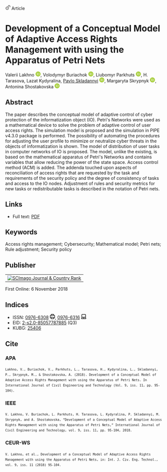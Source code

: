 <img src="/icons/unlock.svg" width="16" height="16"> Article

# Development of a Conceptual Model of Adaptive Access Rights Management with using the Apparatus of Petri Nets

Valerii Lakhno <a href="https://orcid.org/0000-0001-9695-4543" target="_blank"><img src="/icons/orcid.svg" width="16" height="16"></a>,
Volodymyr Buriachok <a href="https://orcid.org/0000-0002-4055-1494" target="_blank"><img src="/icons/orcid.svg" width="16" height="16"></a>,
Liubomyr Parkhuts <a href="https://orcid.org/0000-0003-4759-9383" target="_blank"><img src="/icons/orcid.svg" width="16" height="16"></a>,
H. Tarasova,
Lazat Kydyralina,
<a href="/">Pavlo Skladannyi</a> <a href="https://orcid.org/0000-0002-7775-6039" target="_blank"><img src="/icons/orcid.svg" width="16" height="16"></a>,
Margaryta Skrypnyk <a href="https://orcid.org/0000-0002-6205-0754" target="_blank"><img src="/icons/orcid.svg" width="16" height="16"></a>,
Antonina Shostakovska <a href="https://orcid.org/0000-0001-8948-5777" target="_blank"><img src="/icons/orcid.svg" width="16" height="16"></a>

## Abstract

The paper describes the conceptual model of adaptive control of cyber protection of the informatization object (IO). Petri's Networks were used as a mathematical device to solve the problem of adaptive control of user access rights. The simulation model is proposed and the simulation in PIPE v4.3.0 package is performed. The possibility of automating the procedures for adjusting the user profile to minimize or neutralize cyber threats in the objects of informatization is shown. The model of distribution of user tasks in computer networks of IO is proposed. The model, unlike the existing, is based on the mathematical apparatus of Petri's Networks and contains variables that allow reducing the power of the state space. Access control method (ACM) is added. The addenda touched upon aspects of reconciliation of access rights that are requested by the task and requirements of the security policy and the degree of consistency of tasks and access to the IO nodes. Adjustment of rules and security metrics for new tasks or redistributable tasks is described in the notation of Petri nets.

## Links

* Full text: [PDF](https://iaeme.com/MasterAdmin/Journal_uploads/IJCIET/VOLUME_9_ISSUE_11/IJCIET_09_11_010.pdf)

## Keywords

Access rights management; Cybersecurity; Mathematical model; Petri nets; Rule adjustment; Security policy

## Publisher

<table>
<tr>
<td>
<a href="https://www.scimagojr.com/journalsearch.php?q=21100785495&amp;tip=sid&amp;exact=no" title="SCImago Journal &amp; Country Rank"><img border="0" src="https://www.scimagojr.com/journal_img.php?id=21100785495" alt="SCImago Journal &amp; Country Rank"  /></a>
</td>
</tr>
</table>

First Online: 6 November 2018

## Indices

* ISSN: [0976-6308](https://portal.issn.org/resource/ISSN/0976-6308) <img src="/icons/print.svg" width="16" height="16">, [0976-6316](https://portal.issn.org/resource/ISSN/0976-6316) <img src="/icons/online.svg" width="16" height="16">
* EID: [2-s2.0-85057787885](http://www.scopus.com/record/display.url?origin=inward&eid=2-s2.0-85057787885) (Q3)
* KUBG: [25406](http://elibrary.kubg.edu.ua/id/eprint/25406/)

## Cite

### APA

<small>`Lakhno, V., Buriachok, V., Parkhuts, L., Tarasova, H., Kydyralina, L., Skladannyi, P., Skrypnyk, M., & Shostakovska, A. (2018). Development of a Conceptual Model of Adaptive Access Rights Management with using the Apparatus of Petri Nets. In International Journal of Civil Engineering and Technology (Vol. 9, iss. 11, pp. 95-104).`</small>

### IEEE

<small>`V. Lakhno, V. Buriachok, L. Parkhuts, H. Tarasova, L. Kydyralina, P. Skladannyi, M. Skrypnyk, and A. Shostakovska, “Development of a Conceptual Model of Adaptive Access Rights Management with using the Apparatus of Petri Nets,” International Journal of Civil Engineering and Technology, vol. 9, iss. 11, pp. 95-104, 2018.`</small>

### CEUR-WS

<small>`V. Lakhno, et al., Development of a Conceptual Model of Adaptive Access Rights Management with using the Apparatus of Petri Nets, in: Int. J. Civ. Eng. Technol., vol. 9, iss. 11 (2018) 95-104.`</small>